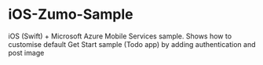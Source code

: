 # iOS-Zumo-Sample
iOS (Swift) + Microsoft Azure Mobile Services sample. Shows how to customise default Get Start sample (Todo app) by adding authentication and post image
